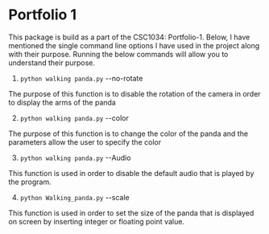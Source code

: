 Portfolio 1
===========

This package is build as a part of the CSC1034: Portfolio-1. Below, I have mentioned the single command line options I have used in the project along with their purpose.
Running the below commands will allow you to understand their purpose.



1.  `python walking panda.py` --no-rotate 

The purpose of this function is to disable the rotation of the camera in order to display the arms of the panda 

2. `python walking panda.py` --color

The purpose of this function is to change the color of the panda and the parameters allow the user to specify the color 

3. `python walking panda.py` --Audio

This function is used in order to disable the default audio that is played by the program.

4. `python Walking_panda.py` --scale  

This function is used in order to set the size of the panda that is displayed on screen by inserting integer or floating point value.


